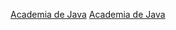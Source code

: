[Academia de Java](https://github.com/willianmarianosantos/Java-academia)
[Academia de Java](https://github.com/willianmarianosantos/Postgres)
